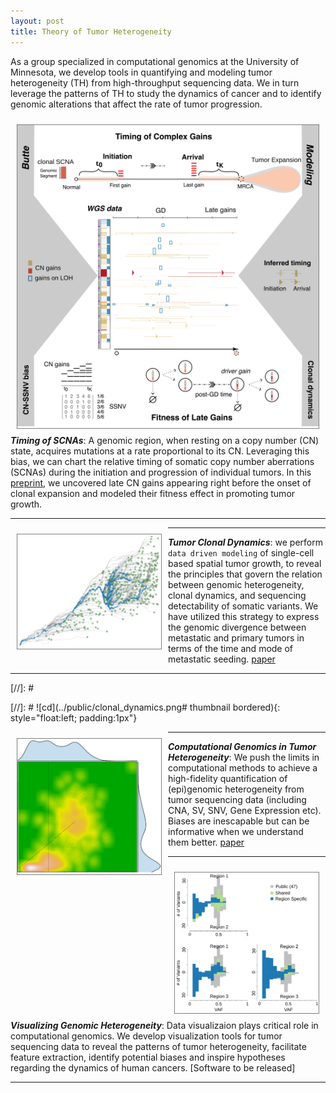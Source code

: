 ```yaml
---
layout: post
title: Theory of Tumor Heterogeneity
---
```


As a group specialized in computational genomics at the University of Minnesota, we develop tools in quantifying and modeling tumor heterogeneity (TH) from high-throughput sequencing data. We in turn leverage the patterns of TH to study the dynamics of cancer and to identify genomic alterations that affect the rate of tumor progression.


<div style="float:left; border:solid 1px gray; margin:10px;"><img src="../public/graphical_abstract.png" class="myimg"></div>

---
**_Timing of SCNAs_**: A genomic region, when resting on a copy number (CN) state, acquires mutations at a rate proportional to its CN. Leveraging this bias, we can chart the relative timing of somatic copy number aberrations (SCNAs) during the initiation and progression of individual tumors. In this [preprint](https://doi.org/10.1101/2022.06.14.495959), we uncovered late CN gains appearing right before the onset of clonal expansion and modeled their fitness effect in promoting tumor growth.

---

<div style="float:left; border:solid 1px gray; margin:10px;"><img src="../public/clonal_dynamics.png" width="230"></div>

---
**_Tumor Clonal Dynamics_**: we perform `data driven modeling` of single-cell based spatial tumor growth, to reveal the principles that govern the relation between genomic heterogeneity, clonal dynamics, and sequencing detectability of somatic variants. We have utilized this strategy to express the genomic divergence between metastatic and primary tumors in terms of the time and mode of metastatic seeding. [paper](https://doi.org/10.1371/journal.pcbi.1008838)

---

[//]: # <div style="float:none;clear:both;"></div>
[//]: # ![cd](../public/clonal_dynamics.png# thumbnail bordered){: style="float:left; padding:1px"}


<div style="float:left; border:solid 1px gray; margin:10px;"><img src="../public/analytics_TH.png" width="230"></div>

---
**_Computational Genomics in Tumor Heterogeneity_**: We push the limits in computational methods to achieve a high-fidelity quantification of (epi)genomic heterogeneity from tumor sequencing data (including CNA, SV, SNV, Gene Expression etc). Biases are inescapable but can be informative when we understand them better. [paper](https://doi.org/10.1038/ng.3891)
<!-- Example: [VAP](https://combine-lab.github.io/VAP/) -->

---

<div style="float:left; border:solid 1px gray; margin:10px;"><img src="../public/ITH_plot.png" width="230"></div>

---
**_Visualizing Genomic Heterogeneity_**: Data visualizaion plays critical role in computational genomics. We develop visualization tools for tumor sequencing data to reveal the patterns of tumor heterogeneity, facilitate feature extraction, identify potential biases and inspire hypotheses regarding the dynamics of human cancers. [Software to be released]
<!-- Example: [VAP](https://combine-lab.github.io/VAP/) -->

---
